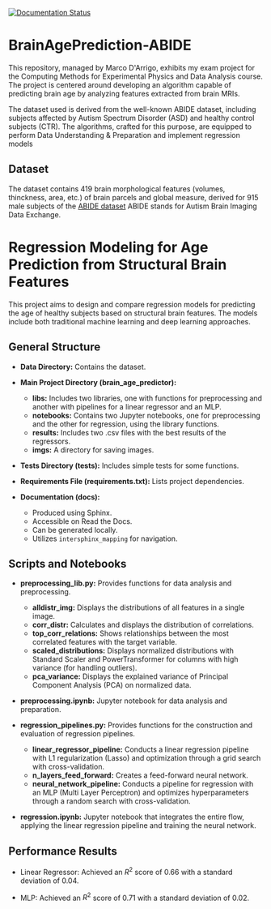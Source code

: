 [![Documentation Status](https://readthedocs.org/projects/brainageprediction-abide/badge/?version=latest)](https://brainageprediction-abide.readthedocs.io/en/latest/?badge=latest)

# BrainAgePrediction-ABIDE
This repository, managed by Marco D'Arrigo, exhibits my exam project for the Computing Methods for Experimental Physics and Data Analysis course. 
The project is centered around developing an algorithm capable of predicting brain age by analyzing features extracted from brain MRIs.

The dataset used is derived from the well-known ABIDE dataset, including subjects affected by Autism Spectrum Disorder (ASD) and healthy control subjects (CTR). 
The algorithms, crafted for this purpose, are equipped to perform Data Understanding & Preparation and implement regression models
## Dataset
The dataset contains 419 brain morphological features (volumes, thinckness, area, etc.) of brain parcels and global measure, derived for 915 male subjects of the [ABIDE dataset](http://fcon_1000.projects.nitrc.org/indi/abide/) ABIDE stands for Autism Brain Imaging Data Exchange.

# Regression Modeling for Age Prediction from Structural Brain Features

This project aims to design and compare regression models for predicting the age of healthy subjects based on structural brain features. The models include both traditional machine learning and deep learning approaches.

## General Structure

- **Data Directory:** Contains the dataset.
  
- **Main Project Directory (brain\_age\_predictor):**
  - **libs:** Includes two libraries, one with functions for preprocessing and another with pipelines for a linear regressor and an MLP.
  - **notebooks:** Contains two Jupyter notebooks, one for preprocessing and the other for regression, using the library functions.
  - **results:** Includes two .csv files with the best results of the regressors.
  - **imgs:** A directory for saving images.
  
- **Tests Directory (tests):** Includes simple tests for some functions.

- **Requirements File (requirements.txt):** Lists project dependencies.

- **Documentation (docs):**
  - Produced using Sphinx.
  - Accessible on Read the Docs.
  - Can be generated locally.
  - Utilizes `intersphinx_mapping` for navigation.

## Scripts and Notebooks

- **preprocessing\_lib.py:** Provides functions for data analysis and preprocessing.
  - **alldistr\_img:** Displays the distributions of all features in a single image.
  - **corr\_distr:** Calculates and displays the distribution of correlations.
  - **top\_corr\_relations:** Shows relationships between the most correlated features with the target variable.
  - **scaled\_distributions:** Displays normalized distributions with Standard Scaler and PowerTransformer for columns with high variance (for handling outliers).
  - **pca\_variance:** Displays the explained variance of Principal Component Analysis (PCA) on normalized data.
  
- **preprocessing.ipynb:** Jupyter notebook for data analysis and preparation.

- **regression\_pipelines.py:** Provides functions for the construction and evaluation of regression pipelines.
  - **linear\_regressor\_pipeline:** Conducts a linear regression pipeline with L1 regularization (Lasso) and optimization through a grid search with cross-validation.
  - **n\_layers\_feed\_forward:** Creates a feed-forward neural network.
  - **neural\_network\_pipeline:** Conducts a pipeline for regression with an MLP (Multi Layer Perceptron) and optimizes hyperparameters through a random search with cross-validation.
  
- **regression.ipynb:** Jupyter notebook that integrates the entire flow, applying the linear regression pipeline and training the neural network.

## Performance Results

- Linear Regressor: Achieved an $R^2$ score of 0.66 with a standard deviation of 0.04.

- MLP: Achieved an $R^2$ score of 0.71 with a standard deviation of 0.02.
